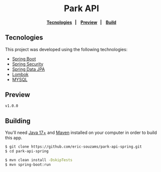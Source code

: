 <h1 align="center">Park API</h1>

<h4 align="center">
  <a href="#tecnologies">Tecnologies</a>&nbsp;&nbsp;&nbsp;|&nbsp;&nbsp;&nbsp;
  <a href="#preview">Preview</a>&nbsp;&nbsp;&nbsp;|&nbsp;&nbsp;&nbsp;
  <a href="#building">Build</a>
</h4>

## Tecnologies
This project was developed using the following technologies:
- [Spring Boot](https://spring.io/)
- [Spring Security](https://spring.io/)
- [Spring Data JPA](https://spring.io/projects/spring-data-jpa)
- [Lombok](https://projectlombok.org/)
- [MYSQL](https://www.mysql.com/)

## Preview
```
v1.0.0
```

## Building
You'll need [Java 17+](https://www.oracle.com/br/java/technologies/javase-jdk17-downloads.html) and [Maven](https://maven.apache.org/download.cgi) installed on your computer in order to build this app.

```bash
$ git clone https://github.com/eric-souzams/park-api-spring.git
$ cd park-api-spring

$ mvn clean install -DskipTests
$ mvn spring-boot:run
```